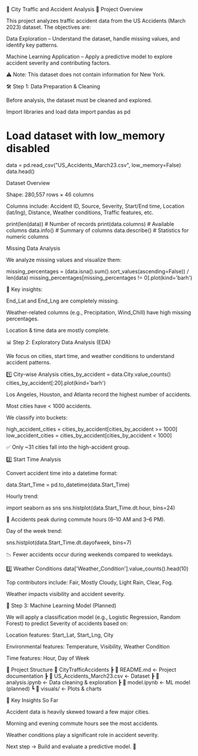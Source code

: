 🚦 City Traffic and Accident Analysis
📌 Project Overview

This project analyzes traffic accident data from the US Accidents (March 2023) dataset.
The objectives are:

Data Exploration – Understand the dataset, handle missing values, and identify key patterns.

Machine Learning Application – Apply a predictive model to explore accident severity and contributing factors.

⚠️ Note: This dataset does not contain information for New York.

🛠️ Step 1: Data Preparation & Cleaning

Before analysis, the dataset must be cleaned and explored.

Import libraries and load data
import pandas as pd

# Load dataset with low_memory disabled
data = pd.read_csv("US_Accidents_March23.csv", low_memory=False)
data.head()

Dataset Overview

Shape: 280,557 rows × 46 columns

Columns include: Accident ID, Source, Severity, Start/End time, Location (lat/lng), Distance, Weather conditions, Traffic features, etc.

print(len(data))         # Number of records
print(data.columns)      # Available columns
data.info()              # Summary of columns
data.describe()          # Statistics for numeric columns

Missing Data Analysis

We analyze missing values and visualize them:

missing_percentages = (data.isna().sum().sort_values(ascending=False)) / len(data)
missing_percentages[missing_percentages != 0].plot(kind='barh')


🔎 Key insights:

End_Lat and End_Lng are completely missing.

Weather-related columns (e.g., Precipitation, Wind_Chill) have high missing percentages.

Location & time data are mostly complete.

📊 Step 2: Exploratory Data Analysis (EDA)

We focus on cities, start time, and weather conditions to understand accident patterns.

1️⃣ City-wise Analysis
cities_by_accident = data.City.value_counts()
cities_by_accident[:20].plot(kind='barh')


Los Angeles, Houston, and Atlanta record the highest number of accidents.

Most cities have < 1000 accidents.

We classify into buckets:

high_accident_cities = cities_by_accident[cities_by_accident >= 1000]
low_accident_cities  = cities_by_accident[cities_by_accident < 1000]


✅ Only ~31 cities fall into the high-accident group.

2️⃣ Start Time Analysis

Convert accident time into a datetime format:

data.Start_Time = pd.to_datetime(data.Start_Time)


Hourly trend:

import seaborn as sns
sns.histplot(data.Start_Time.dt.hour, bins=24)


🚗 Accidents peak during commute hours (6–10 AM and 3–6 PM).

Day of the week trend:

sns.histplot(data.Start_Time.dt.dayofweek, bins=7)


📉 Fewer accidents occur during weekends compared to weekdays.

3️⃣ Weather Conditions
data['Weather_Condition'].value_counts().head(10)


Top contributors include: Fair, Mostly Cloudy, Light Rain, Clear, Fog.

Weather impacts visibility and accident severity.

🤖 Step 3: Machine Learning Model (Planned)

We will apply a classification model (e.g., Logistic Regression, Random Forest) to predict Severity of accidents based on:

Location features: Start_Lat, Start_Lng, City

Environmental features: Temperature, Visibility, Weather Condition

Time features: Hour, Day of Week

📂 Project Structure
📁 CityTrafficAccidents
 ┣ 📜 README.md            ← Project documentation
 ┣ 📜 US_Accidents_March23.csv  ← Dataset
 ┣ 📜 analysis.ipynb       ← Data cleaning & exploration
 ┣ 📜 model.ipynb          ← ML model (planned)
 ┗ 📜 visuals/             ← Plots & charts

📌 Key Insights So Far

Accident data is heavily skewed toward a few major cities.

Morning and evening commute hours see the most accidents.

Weather conditions play a significant role in accident severity.

Next step → Build and evaluate a predictive model. 🚀
